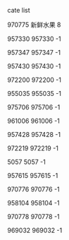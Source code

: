 cate list

970775 新鲜水果 8

957330 957330 -1

957347 957347 -1

957430 957430 -1

972200 972200 -1

955035 955035 -1

975706 975706 -1

961006 961006 -1

957428 957428 -1

972219 972219 -1

5057 5057 -1

957615 957615 -1

970776 970776 -1

958104 958104 -1

970778 970778 -1

969032 969032 -1

